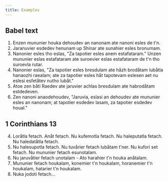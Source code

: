 ```yaml
---
title: Examples
---
```


## Babel text

1. Enzen mununier houka dehoudev an nanonam ate nanoni esles de t'n.
2. Jaranuvier esdedev henunam up Shinar ate sunahier esles bronumam.
3. Nanonier esles tho eslas, "Za tapotier esles anem estafataram." Unzen mununier eslas estafataram ate suroevier eslas estafataram de t'n tho suroevla rutar.
4. Nanonier eslas, "Za tapotier esles bresdulam ate håzh brodåtam lubåtla hanaozhi raealam; ate za tapotier esles håt tapotevam eslesen aet nu eslesi esfetåtev nutho lubåt."
5. Atoe zen båti Raedev ate jaruvier achlas bresdulam ate habrodåtam estdedeven.
6. Zen nanoni anaodehoudev, "Jaruvia, eslasi an dehoudev ate mununier esles an nanonam; at tapotier esdedev lasam, za tapotier esdedev houal."

## 1 Corinthians 13

4. Loråtla fetach. Anåt fetach. Nu kufemotla fetach. Nu haleputatla fetach. Nu haledatåtla fetach.
5. Nu halesupotla fetach. Nu tuvårier fetach lubåtam t'ner. Nu kufori set fetach. Nu mununier fetach esunotalam.
6. Nu jaruvåtier fetach unotalam - Ato harahier t'n houka anåtalam.
7. Mununier fetach houkalam, konemier t'n houkalam, horanemier t'n houkalam, hatarier t'n houkalam.
8. Nuka jodoti fetach...
